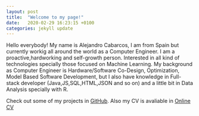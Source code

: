 ```yaml
---
layout: post
title:  "Welcome to my page!"
date:   2020-02-29 16:23:15 +0100
categories: jekyll update
---
```

Hello everybody! My name is Alejandro Cabarcos, I am from Spain but currently workig all around the world as a Computer Engineer. I am a proactive,hardworking and self-growth person. Interested in all kind of technologies specially those focused on Machine Learning. My background as Computer Engineer is Hardware/Software Co-Design, Optimization, Model Based Software Development, but I also have knowledge in Full-stack developer (Java,JS,SQL,HTML,JSON and so on) and a little bit in Data Analysis specially with R.  

Check out some of my projects in [GitHub][git-hub].
Also my CV is avaliable in [Online CV][online-cv]

[git-hub]: https://github.com/cabarcos19?tab=repositories
[online-cv]:   https://cvonline.me/@xgxeazc3ah

